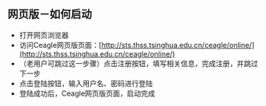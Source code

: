 ## 网页版－如何启动

* 打开网页浏览器
* 访问Ceagle网页版页面：[http://sts.thss.tsinghua.edu.cn/ceagle/online/](http://sts.thss.tsinghua.edu.cn/ceagle/online/)
* （老用户可跳过这一步骤）点击注册按钮，填写相关信息，完成注册，并跳过下一步
* 点击登陆按钮，输入用户名、密码进行登陆
* 登陆成功后，Ceagle网页版页面，启动完成


